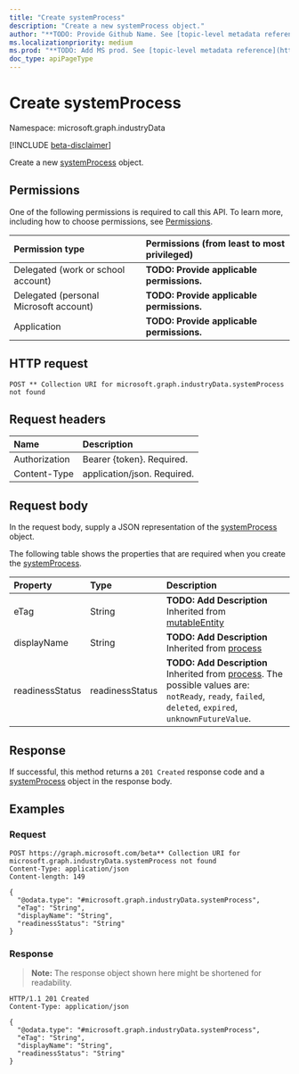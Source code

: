 ```yaml
---
title: "Create systemProcess"
description: "Create a new systemProcess object."
author: "**TODO: Provide Github Name. See [topic-level metadata reference](https://msgo.azurewebsites.net/add/document/guidelines/metadata.html#topic-level-metadata)**"
ms.localizationpriority: medium
ms.prod: "**TODO: Add MS prod. See [topic-level metadata reference](https://msgo.azurewebsites.net/add/document/guidelines/metadata.html#topic-level-metadata)**"
doc_type: apiPageType
---
```


# Create systemProcess
Namespace: microsoft.graph.industryData

[!INCLUDE [beta-disclaimer](../../includes/beta-disclaimer.md)]

Create a new [systemProcess](../resources/industrydata-systemprocess.md) object.

## Permissions
One of the following permissions is required to call this API. To learn more, including how to choose permissions, see [Permissions](/graph/permissions-reference).

|Permission type|Permissions (from least to most privileged)|
|:---|:---|
|Delegated (work or school account)|**TODO: Provide applicable permissions.**|
|Delegated (personal Microsoft account)|**TODO: Provide applicable permissions.**|
|Application|**TODO: Provide applicable permissions.**|

## HTTP request

<!-- {
  "blockType": "ignored"
}
-->
``` http
POST ** Collection URI for microsoft.graph.industryData.systemProcess not found
```

## Request headers
|Name|Description|
|:---|:---|
|Authorization|Bearer {token}. Required.|
|Content-Type|application/json. Required.|

## Request body
In the request body, supply a JSON representation of the [systemProcess](../resources/industrydata-systemprocess.md) object.

The following table shows the properties that are required when you create the [systemProcess](../resources/industrydata-systemprocess.md).

|Property|Type|Description|
|:---|:---|:---|
|eTag|String|**TODO: Add Description** Inherited from [mutableEntity](../resources/industrydata-mutableentity.md)|
|displayName|String|**TODO: Add Description** Inherited from [process](../resources/industrydata-process.md)|
|readinessStatus|readinessStatus|**TODO: Add Description** Inherited from [process](../resources/industrydata-process.md). The possible values are: `notReady`, `ready`, `failed`, `deleted`, `expired`, `unknownFutureValue`.|



## Response

If successful, this method returns a `201 Created` response code and a [systemProcess](../resources/industrydata-systemprocess.md) object in the response body.

## Examples

### Request
<!-- {
  "blockType": "request",
  "name": "create_systemprocess_from_"
}
-->
``` http
POST https://graph.microsoft.com/beta** Collection URI for microsoft.graph.industryData.systemProcess not found
Content-Type: application/json
Content-length: 149

{
  "@odata.type": "#microsoft.graph.industryData.systemProcess",
  "eTag": "String",
  "displayName": "String",
  "readinessStatus": "String"
}
```


### Response
>**Note:** The response object shown here might be shortened for readability.
<!-- {
  "blockType": "response",
  "truncated": true,
  "@odata.type": "microsoft.graph.industryData.systemProcess"
}
-->
``` http
HTTP/1.1 201 Created
Content-Type: application/json

{
  "@odata.type": "#microsoft.graph.industryData.systemProcess",
  "eTag": "String",
  "displayName": "String",
  "readinessStatus": "String"
}
```

